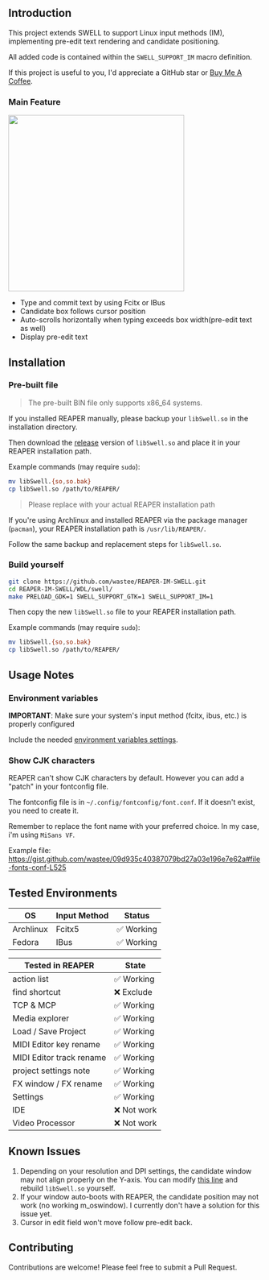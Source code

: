 ## Introduction

This project extends SWELL to support Linux input methods (IM), implementing pre-edit text rendering and candidate positioning.

All added code is contained within the `SWELL_SUPPORT_IM` macro definition.

If this project is useful to you, I'd appreciate a GitHub star or [Buy Me A Coffee](https://www.buymeacoffee.com/teenux).

### Main Feature

<img src="https://github.com/user-attachments/assets/5183b588-2d5d-4e21-bde5-5d4464a23da9" width="350">

- Type and commit text by using Fcitx or IBus
- Candidate box follows cursor position
- Auto-scrolls horizontally when typing exceeds box width(pre-edit text as well)
- Display pre-edit text


## Installation

### Pre-built file

> The pre-built BIN file only supports x86_64 systems.

If you installed REAPER manually, please backup your `libSwell.so` in the installation directory.

Then download the [release](https://github.com/wastee/REAPER-IM-SWELL/releases) version of `libSwell.so` and place it in your REAPER installation path.

Example commands (may require `sudo`):
```bash
mv libSwell.{so,so.bak}
cp libSwell.so /path/to/REAPER/
```

> Please replace with your actual REAPER installation path

If you're using Archlinux and installed REAPER via the package manager (`pacman`), your REAPER installation path is `/usr/lib/REAPER/`. 

Follow the same backup and replacement steps for `libSwell.so`.

### Build yourself

```bash
git clone https://github.com/wastee/REAPER-IM-SWELL.git
cd REAPER-IM-SWELL/WDL/swell/
make PRELOAD_GDK=1 SWELL_SUPPORT_GTK=1 SWELL_SUPPORT_IM=1
```
Then copy the new `libSwell.so` file to your REAPER installation path.

Example commands (may require `sudo`):
```bash
mv libSwell.{so,so.bak}
cp libSwell.so /path/to/REAPER/
```

## Usage Notes

### Environment variables

**IMPORTANT**: Make sure your system's input method (fcitx, ibus, etc.) is properly configured

Include the needed [environment variables settings](https://wiki.archlinux.org/title/Fcitx5#IM_modules).

### Show CJK characters

REAPER can't show CJK characters by default. However you can add a "patch" in your fontconfig file.

The fontconfig file is in `~/.config/fontconfig/font.conf`. If it doesn't exist, you need to create it.

Remember to replace the font name with your preferred choice. In my case, i'm using `MiSans VF`. 

Example file: https://gist.github.com/wastee/09d935c40387079bd27a03e196e7e62a#file-fonts-conf-L525

## Tested Environments

| OS  | Input Method | Status |
|--|---|---------|
| Archlinux | Fcitx5 | ✅ Working |
| Fedora | IBus | ✅ Working |

| Tested in REAPER       | State          |
|------------------------|----------------|
| action list            | ✅ Working     |
| find shortcut          | ❌ Exclude     |
| TCP & MCP             | ✅ Working     |
| Media explorer        | ✅ Working     |
| Load / Save Project   | ✅ Working     |
| MIDI Editor key rename | ✅ Working     |
| MIDI Editor track rename | ✅ Working |
| project settings note | ✅ Working     |
| FX window / FX rename | ✅ Working     |
| Settings              | ✅ Working     |
| IDE                   | ❌ Not work    |
| Video Processor       | ❌ Not work    |

## Known Issues

1. Depending on your resolution and DPI settings, the candidate window may not align properly on the Y-axis. You can modify [this line](https://github.com/wastee/REAPER-IM-SWELL/blob/main/WDL/swell/swell-im.cpp#L241) and rebuild `libSwell.so` yourself.
2. If your window auto-boots with REAPER, the candidate position may not work (no working m_oswindow). I currently don't have a solution for this issue yet.
3. Cursor in edit field won't move follow pre-edit back.

## Contributing

Contributions are welcome! Please feel free to submit a Pull Request.
